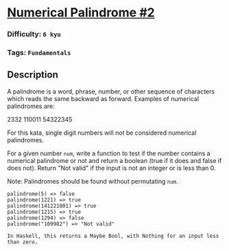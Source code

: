 # [Numerical Palindrome #2](https://www.codewars.com/kata/58de819eb76cf778fe00005c)

### Difficulty: `6 kyu`

### Tags: `Fundamentals` 

## Description

A palindrome is a word, phrase, number, or other sequence of characters which reads the same backward as forward. Examples of numerical palindromes are:

2332
110011
54322345

For this kata, single digit numbers will not be considered numerical palindromes.

For a given number `num`, write a function to test if the number contains a numerical palindrome or not and return a boolean (true if it does and false if does not). Return "Not valid" if the input is not an integer or is less than 0.

Note: Palindromes should be found without permutating `num`.

```
palindrome(5) => false
palindrome(1221) => true
palindrome(141221001) => true
palindrome(1215) => true 
palindrome(1294) => false 
palindrome("109982") => "Not valid"
```

```
In Haskell, this returns a Maybe Bool, with Nothing for an input less than zero.
```